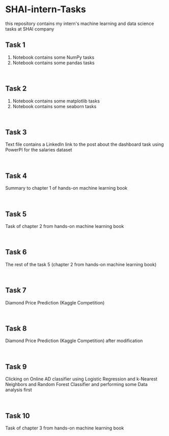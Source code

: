# SHAI-intern-Tasks
this repository contains my intern's machine learning and data science tasks at SHAI company

## Task 1
1. Notebook contains some NumPy tasks
2. Notebook contains some pandas tasks

<br>

## Task 2
1. Notebook contains some matplotlib tasks
2. Notebook contains some seaborn tasks

<br>

## Task 3
Text file contains a LinkedIn link to the post about the dashboard task using PowerPI for the salaries dataset

<br>

## Task 4
Summary to chapter 1 of hands-on machine learning book

<br>

## Task 5
Task of chapter 2 from hands-on machine learning book
   
<br>

## Task 6
The rest of the task 5 (chapter 2 from hands-on machine learning book)
   
<br>

## Task 7
Diamond Price Prediction (Kaggle Competition)
   
<br>

## Task 8
Diamond Price Prediction (Kaggle Competition) after modification 
   
<br>

## Task 9
Clicking on Online AD classifier using Logistic Regression and k-Nearest Neighbors and Random Forest Classifier and performing some Data analysis first

<br>

## Task 10
Task of chapter 3 from hands-on machine learning book
